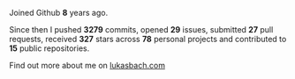 Joined Github **8** years ago.

Since then I pushed **3279** commits, opened **29** issues, submitted **27** pull requests, received **327** stars across **78** personal projects and contributed to **15** public repositories.

Find out more about me on [lukasbach.com](https://lukasbach.com)

